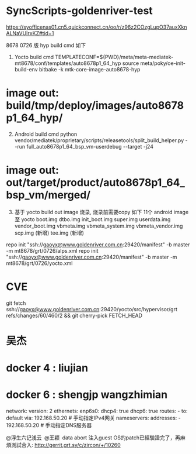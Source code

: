 # SyncScripts-goldenriver-test

https://syofficenas01.cn5.quickconnect.cn/oo/r/z96z2COzgLupO37auxXknALNaVUIrxKZ#tid=1

8678 0726 版 hyp build cmd 如下
1. Yocto build cmd
TEMPLATECONF=${PWD}/meta/meta-mediatek-mt8678/conf/templates/auto8678p1_64_hyp source meta/poky/oe-init-build-env
bitbake -k mtk-core-image-auto8678-hyp
# image out: build/tmp/deploy/images/auto8678p1_64_hyp/
2. Android build cmd
python vendor/mediatek/proprietary/scripts/releasetools/split_build_helper.py --run full_auto8678p1_64_bsp_vm-userdebug --target -j24
# image out: out/target/product/auto8678p1_64_bsp_vm/merged/
3. 基于 yocto build out image 烧录, 烧录前需要copy 如下 11个 android image 至 yocto
boot.img
dtbo.img
init_boot.img
super.img
userdata.img
vendor_boot.img
vbmeta.img
vbmeta_system.img
vbmeta_vendor.img
scp.img	(新增)
tee.img	(新增)

repo init "ssh://gaoyx@www.goldenriver.com.cn:29420/manifest" -b master -m mt8678/grt/0726/alps.xml
repo init "ssh://gaoyx@www.goldenriver.com.cn:29420/manifest" -b master -m mt8678/grt/0726/yocto.xml 

# CVE
git fetch ssh://gaoyx@www.goldenriver.com.cn:29420/yocto/src/hypervisor/grt refs/changes/60/460/2 && git cherry-pick FETCH_HEAD

# 吴杰

# docker 4 : liujian
# docker 6 : shengjp wangzhimian
network:
  version: 2
  ethernets:
    enp6s0:
      dhcp4: true
      dhcp6: true
      routes:
        - to: default
          via: 192.168.50.20    # 手动指定IPv4网关
      nameservers:
        addresses:
          - 192.168.50.20       # 手动指定DNS服务器

@浮生六记浅云   @王颖   data abort 注入guest OS的patch已經驗證完了，再麻煩測試合入:
http://gerrit.grt.sy/c/zircon/+/10260